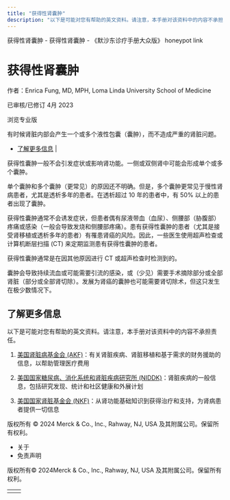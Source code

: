 ```yaml
---
title: "获得性肾囊肿"
description: "以下是可能对您有帮助的英文资料。请注意，本手册对该资料中的内容不承担责任。"
---
```


﻿获得性肾囊肿 \- 获得性肾囊肿 \- 《默沙东诊疗手册大众版》 honeypot link

# 获得性肾囊肿

作者：Enrica Fung, MD, MPH, Loma Linda University School of Medicine

已审核/已修订 4月 2023

浏览专业版

有时候肾脏内部会产生一个或多个液性包囊（囊肿），而不造成严重的肾脏问题。

- [了解更多信息](#了解更多信息_v28482829_zh) \|

获得性囊肿一般不会引发症状或影响肾功能。一侧或双侧肾中可能会形成单个或多个囊肿。

单个囊肿和多个囊肿（更常见）的原因还不明确。但是，多个囊肿更常见于慢性肾病患者，尤其是透析多年的患者。在透析超过 10 年的患者中，有 50% 以上的患者出现了囊肿。

获得性囊肿通常不会诱发症状，但患者偶有尿液带血（血尿）、侧腰部（胁腹部）疼痛或感染（一般会导致发烧和侧腰部疼痛）。患有获得性囊肿的患者（尤其是接受肾移植或透析多年的患者）有罹患肾癌的风险。因此，一些医生使用超声检查或计算机断层扫描 (CT) 来定期监测患有获得性囊肿的患者。

获得性囊肿通常是在因其他原因进行 CT 或超声检查时检测到的。

囊肿会导致持续流血或可能需要引流的感染，或（少见）需要手术摘除部分或全部肾脏（部分或全部肾切除）。发展为肾癌的囊肿也可能需要肾切除术，但这只发生在极少数情况下。

## 了解更多信息

以下是可能对您有帮助的英文资料。请注意，本手册对该资料中的内容不承担责任。

1. [美国肾脏病基金会 (AKF)](http://www.kidneyfund.org/?referrer=https://www.google.com/)：有关肾脏疾病、肾脏移植和基于需求的财务援助的信息，以帮助管理医疗费用

2. [美国国家糖尿病、消化系统和肾脏疾病研究所 (NIDDK)](https://www.niddk.nih.gov/health-information/health-topics/kidney-disease/Pages/default.aspx)：肾脏疾病的一般信息，包括研究发现、统计和社区健康和外展计划

3. [美国国家肾脏基金会 (NKF)](https://www.kidney.org/)：从肾功能基础知识到获得治疗和支持，为肾病患者提供一切信息




版权所有 © 2024
Merck & Co., Inc., Rahway, NJ, USA 及其附属公司。保留所有权利。

- 关于
- 免责声明

版权所有© 2024Merck & Co., Inc., Rahway, NJ, USA 及其附属公司。保留所有权利。

|     |     |
| --- | --- |
|  |  |